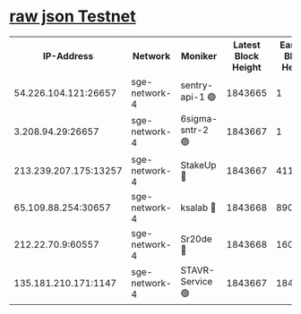 
[raw json Testnet](https://rpc-check.sget.stavr.tech/sget/rpc-sget-result.json)
=


<table><tr><th>IP-Address</th><th>Network</th><th>Moniker</th><th>Latest Block Height</th><th>Earliest Block Height</th><th>Catching Up</th><th>Tx Index</th><th>Voting Power</th><th>Scan Time</th></tr><tr><td>54.226.104.121:26657</td><td>sge-network-4</td><td>sentry-api-1 🟢</td><td>1843665</td><td>1</td><td>False</td><td>on</td><td>0</td><td>2024-03-03T22:00:44.125720016UTC</td></tr><tr><td>3.208.94.29:26657</td><td>sge-network-4</td><td>6sigma-sntr-2 🟢</td><td>1843667</td><td>1</td><td>False</td><td>on</td><td>0</td><td>2024-03-03T22:00:53.485619021UTC</td></tr><tr><td>213.239.207.175:13257</td><td>sge-network-4</td><td>StakeUp 🔴</td><td>1843667</td><td>411001</td><td>False</td><td>off</td><td>100</td><td>2024-03-03T22:00:52.552825242UTC</td></tr><tr><td>65.109.88.254:30657</td><td>sge-network-4</td><td>ksalab 🔴</td><td>1843668</td><td>890001</td><td>False</td><td>off</td><td>2730</td><td>2024-03-03T22:00:57.849527514UTC</td></tr><tr><td>212.22.70.9:60557</td><td>sge-network-4</td><td>Sr20de 🔴</td><td>1843668</td><td>1608978</td><td>False</td><td>on</td><td>104</td><td>2024-03-03T22:01:00.273784070UTC</td></tr><tr><td>135.181.210.171:1147</td><td>sge-network-4</td><td>STAVR-Service 🟢</td><td>1843667</td><td>1842001</td><td>False</td><td>on</td><td>0</td><td>2024-03-03T22:00:52.879739822UTC</td></tr></table>
